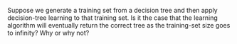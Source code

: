 

Suppose we generate a training set from a decision tree and then apply
decision-tree learning to that training set. Is it the case that the
learning algorithm will eventually return the correct tree as the
training-set size goes to infinity? Why or why not?
